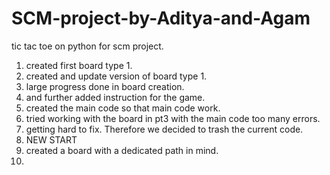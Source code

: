 # SCM-project-by-Aditya-and-Agam
tic tac toe on python for scm project.

1. created first board type 1.
2. created and update version of board type 1.
3. large progress done in board creation.
4. and further added instruction for the game.
5. created the main code so that main code work.
6. tried working with the board in pt3 with the main code too many errors.
7. getting hard to fix. Therefore we decided to trash the current code.
8. NEW START
9. created a board with a dedicated path in mind.
10. 
